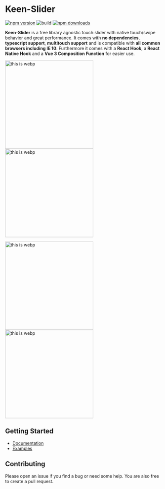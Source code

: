 # Keen-Slider

[![npm version](https://badge.fury.io/js/keen-slider.svg)](https://www.npmjs.com/package/keen-slider)
![build](https://img.shields.io/github/workflow/status/rcbyr/keen-slider/CI)
[![npm downloads](https://img.shields.io/npm/dm/keen-slider)](https://www.npmjs.com/package/keen-slider)

**Keen-Slider** is a free library agnostic touch slider
with native touch/swipe behavior and great performance. It comes with
**no dependencies**, **typescript support**, **multitouch support**
and is compatible with
**all common browsers including IE 10**. Furthermore it comes with a **React Hook**, a **React Native Hook** and a **Vue 3 Composition Function** for easier use.

<p align="left">
  <a href="https://keen-slider.io/examples#default"
    ><img alt="this is webp"
 width="285" src="https://keen-slider.io/images/default.webp"
  /></a>
  <a href="https://keen-slider.io/examples#datetimepicker"
    ><img alt="this is webp"
 width="285" src="https://keen-slider.io/images/datepicker.webp"
  /></a>
</p>
<p align="left">
  <a href="https://keen-slider.io/examples#draggable-card"
    ><img alt="this is webp"
 width="285" src="https://keen-slider.io/images/card.webp"
  /></a>
  <a href="https://keen-slider.io/examples#background-rotation"
    ><img
      alt="this is webp"
      valign="top"
      width="285"
      src="https://keen-slider.io/images/rotation.webp"
  /></a>
</p>

## Getting Started

- [Documentation](https://keen-slider.io/docs)
- [Examples](https://keen-slider.io/examples)

## Contributing

Please open an issue if you find a bug or need some help. You are also free to create a pull request.
